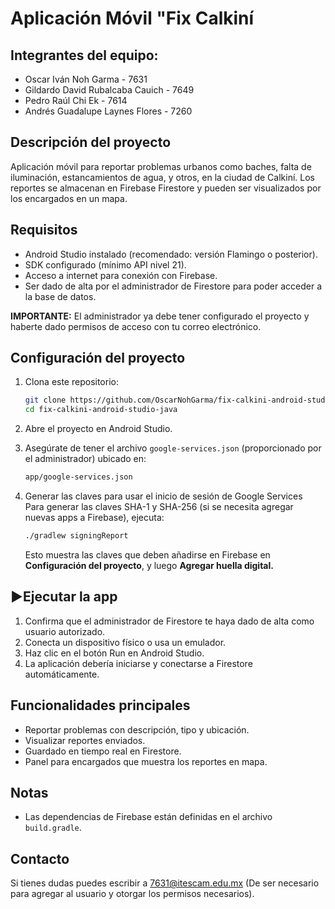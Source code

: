 # Aplicación Móvil "Fix Calkiní

Integrantes del equipo:
-
- Oscar Iván Noh Garma - 7631
- Gildardo David Rubalcaba Cauich - 7649
- Pedro Raúl Chi Ek - 7614
- Andrés Guadalupe Laynes Flores - 7260


## Descripción del proyecto

Aplicación móvil para reportar problemas urbanos como baches, falta de iluminación, estancamientos de agua, y otros, en la ciudad de Calkiní. Los reportes se almacenan en Firebase Firestore y pueden ser visualizados por los encargados en un mapa.

## Requisitos

- Android Studio instalado (recomendado: versión Flamingo o posterior).
- SDK configurado (mínimo API nivel 21).
- Acceso a internet para conexión con Firebase.
- Ser dado de alta por el administrador de Firestore para poder acceder a la base de datos.

**IMPORTANTE:** El administrador ya debe tener configurado el proyecto y haberte dado permisos de acceso con tu correo electrónico.

## Configuración del proyecto

1. Clona este repositorio:

   ```bash
   git clone https://github.com/OscarNohGarma/fix-calkini-android-studio-java.git
   cd fix-calkini-android-studio-java
   ```

2. Abre el proyecto en Android Studio.

3. Asegúrate de tener el archivo `google-services.json` (proporcionado por el administrador) ubicado en:

   ```bash
   app/google-services.json
   ```

4. Generar las claves para usar el inicio de sesión de Google Services  
   Para generar las claves SHA-1 y SHA-256 (si se necesita agregar nuevas apps a Firebase), ejecuta:

   ```bash
   ./gradlew signingReport
   ```

   Esto muestra las claves que deben añadirse en Firebase en **Configuración del proyecto**, y luego **Agregar huella digital.**

## ▶Ejecutar la app

1. Confirma que el administrador de Firestore te haya dado de alta como usuario autorizado.  
2. Conecta un dispositivo físico o usa un emulador.  
3. Haz clic en el botón Run en Android Studio.  
4. La aplicación debería iniciarse y conectarse a Firestore automáticamente.

## Funcionalidades principales

- Reportar problemas con descripción, tipo y ubicación.
- Visualizar reportes enviados.
- Guardado en tiempo real en Firestore.
- Panel para encargados que muestra los reportes en mapa.

## Notas

- Las dependencias de Firebase están definidas en el archivo `build.gradle`.

## Contacto

Si tienes dudas puedes escribir a 7631@itescam.edu.mx (De ser necesario para agregar al usuario y otorgar los permisos necesarios).
